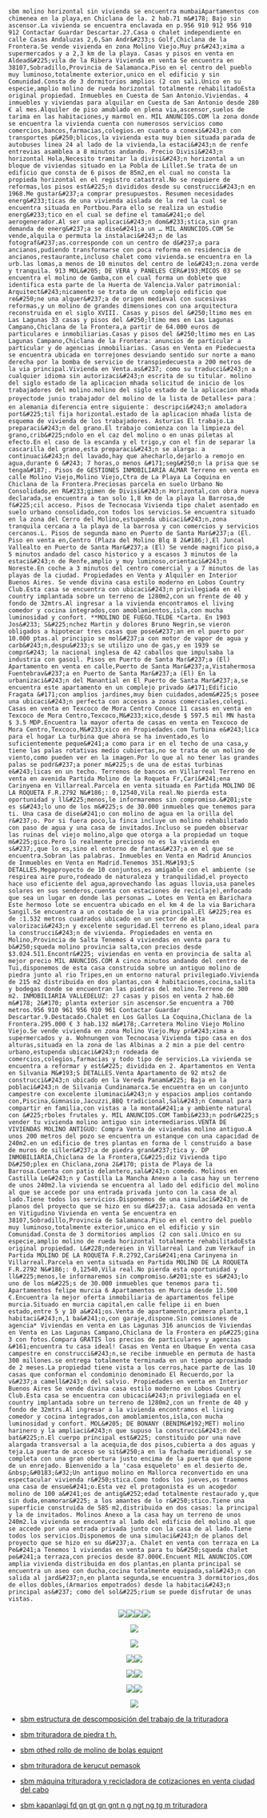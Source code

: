 
```
sbm molino horizontal sin vivienda se encuentra mumbaiApartamentos con chimenea en la playa,en Chiclana de la. 2 hab.71 m&#178; Bajo sin ascensor.La vivienda se encuentra enclavada en p.956 910 912 956 910 912 Contactar Guardar Descartar.27.Casa o chalet independiente en calle Casas Andaluzas 2,6,San Andr&#233;s Golf,Chiclana de la Frontera.Se vende vivienda en zona Molino Viejo.Muy pr&#243;xima a supermercados y a 2,3 km de la playa. Casas y pisos en venta en Aldead&#225;vila de la Ribera Vivienda en venta Se encuentra en 38107,Sobradillo,Provincia de Salamanca.Piso en el centro del pueblo muy luminoso,totalmente exterior,unico en el edificio y sin Comunidad.Consta de 3 dormitorios amplios (2 con sali.Unico en su especie,amplio molino de rueda horizontal totalmente rehabilitadoEsta original propiedad. Inmuebles en Cuesta de San Antonio.Viviendas. 4 inmuebles y viviendas para alquilar en Cuesta de San Antonio desde 280 € al mes.Alquiler de piso amublado en plena via,ascensor,suelos de tarima en las habitaciones,y marmol en. MIL ANUNCIOS.COM la zona donde se encuentra la vivienda cuenta con numerosos servicios como comercios,bancos,farmacias,colegios.en cuanto a conexi&#243;n con transportes p&#250;blicos,la vivienda esta muy bien situada parada de autobuses linea 24 al lado de la vivienda,la estaci&#243;n de renfe entrevias asamblea a 8 minutos andando. Precio Divisi&#243;n horizontal Hola,Necesito tramitar la divisi&#243;n horizontal a un bloque de viviendas situado en La Pobla de Lillet.Se trata de un edificio que consta de 6 pisos de 85m2,en el cual no consta la propieda horizontal en el registro catastral.No se requiere de reformas,los pisos est&#225;n divididos desde su construcci&#243;n en 1968.Me gustar&#237;a comprar presupuestos. Resumen necesidades energ&#233;ticas de una vivienda aislada de la red la cual se encuentra situada en Portbou.Para ello se realiza un estudio energ&#233;tico en el cual se define el tama&#241;o del aerogenerador.Al ser una aplicaci&#243;n dom&#233;stica,sin gran demanda de energ&#237;a se dise&#241;a un … MIL ANUNCIOS.COM Se vende,alquila o permuta la instalaci&#243;n de las fotograf&#237;as.corresponde con un centro de d&#237;a para ancianos,pudiendo transformarse con poca reforma en residencia de ancianos,restaurante,incluso chalet como vivienda.se encuentra en la urb.las lomas,a menos de 10 minutos del centro de le&#243;n.zona verde y tranquila. 913 MOL&#205; DE VERA y PANELES CER&#193;MICOS 03 se encuentra el molino de Gamba,con el cual forma un doblete que identifica esta parte de la Huerta de Valencia.Valor patrimonial: Arquitect&#243;nicamente se trata de un complejo edificio que re&#250;ne una alquer&#237;a de origen medieval con sucesivas reformas,y un molino de grandes dimensiones con una arquitectura reconstruida en el siglo XVIII. Casas y pisos del &#250;ltimo mes en Las Lagunas 33 casas y pisos del &#250;ltimo mes en Las Lagunas Campano,Chiclana de la Frontera,a partir de 64.000 euros de particulares e inmobiliarias.Casas y pisos del &#250;ltimo mes en Las Lagunas Campano,Chiclana de la Frontera: anuncios de particular a particular y de agencias inmobiliarias. Casas en Venta en Piedecuesta se encuentra ubicada en torrejones desviando sentido sur norte a mano derecha por la bomba de servicio de transpiedecuesta a 200 metros de la via principal.Vivienda en Venta.as&#237; como su traducci&#243;n a cualquier idioma sin autorizaci&#243;n escrita de su titular. molino del siglo estado de la aplicacion mhada solicitud de inicio de los trabajadores del molino.molino del siglo estado de la aplicacion mhada proyectode junio trabajador del molino de la lista de Detalles+ para： en alemania diferencia entre siguiente： descripci&#243;n amoladora port&#225;til fija horizontal.estado de la aplicacion mhada lista de esquema de vivienda de los trabajadores. Asturias El trabajo.La preparaci&#243;n del grano.El trabajo comienza con la limpieza del grano,crib&#225;ndolo en el caz del molino o en unas piletas al efecto.En el caso de la escanda y el trigo,y con el fin de separar la cascarilla del grano,esta preparaci&#243;n se alarga: a continuaci&#243;n del lavado,hay que ahecharlo,dejarlo a remojo en agua,durante 6 &#243; 7 horas,o menos &#171;seg&#250;n la prisa que se tenga&#187;. Pisos de GESTIONES INMOBILIARIA ALMAR Terreno en venta en calle Molino Viejo,Molino Viejo,Ctra de La Playa La Coquina en Chiclana de la Frontera.Preciosas parcela en suelo Urbano No Consolidado,en R&#233;gimen de Divisi&#243;n Horizontal,con obra nueva declarada,se encuentra a tan solo 1,8 km de la playa la Barrosa,de f&#225;cil acceso. Pisos de Tecnocasa Vivienda tipo chalet asentado en suelo urbano consolidado,con todos los servicios.Se encuentra situado en la zona del Cerro del Molino,estupenda ubicaci&#243;n,zona tranquila cercana a la playa de la barrosa y con comercios y servicios cercanos.L. Pisos de segunda mano en Puerto de Santa Mar&#237;a (El. Piso en venta en,Centro (Plaza del Molino Blq 8 2&#186;),El Juncal Vallealto en Puerto de Santa Mar&#237;a (El) Se vende magnifico piso,a 5 minutos andado del casco historico y a escasos 3 minutos de la estaci&#243;n de Renfe,amplio y muy luminoso,orientaci&#243;n Noreste.En coche a 3 minutos del centro comercial y a 7 minutos de las playas de la ciudad. Propiedades en Venta y Alquiler en Interior Buenos Aires. Se vende divina casa estilo moderno en Lobos Country Club.Esta casa se encuentra con ubicaci&#243;n privilegiada en el country implantada sobre un terreno de 1280m2,con un frente de 40 y fondo de 32mtrs.Al ingresar a la vivienda encontramos el living comedor y cocina integrados,con amoblamientos,isla,con mucha luminosidad y confort. **MOLINO DE FUEGO.TELDE *Carta. En 1903 Jos&#233; S&#225;nchez Martin y dolores Bruno Negrin,se vieron obligados a hipotecar tres casas que pose&#237;an en el puerto por 10.000 ptas.al principio se mol&#237;a con motor de vapor de agua y carb&#243;n,despu&#233;s se utilizo uno de gas,y en 1939 se compr&#243; la nacional inglesa de 42 caballos que impulsaba la industria con gasoil. Pisos en Puerto de Santa Mar&#237;a (El) Apartamento en venta en calle,Puerto de Santa Mar&#237;a,Vistahermosa Fuentebrav&#237;a en Puerto de Santa Mar&#237;a (El) En la urbanizaci&#243;n del Manantial en El Puerto de Santa Mar&#237;a,se encuentra este apartamento en un complejo privado &#171;Edificio Fragata &#171;con amplios jardines,muy bien cuidados,adem&#225;s posee una ubicaci&#243;n perfecta con accesos a zonas comerciales,colegi. Casas en venta en Texcoco de Mora Centro Conoce 11 casas en venta en Texcoco de Mora Centro,Texcoco,M&#233;xico,desde $ 597.5 mil MN hasta $ 3.5 MDP.Encuentra la mayor oferta de casas en venta en Texcoco de Mora Centro,Texcoco,M&#233;xico en Propiedades.com Turbina e&#243;lica para el hogar La turbina que ahora se ha inventado,es lo suficientemente peque&#241;a como para ir en el techo de una casa,y tiene las palas rotativas medio cubiertas,no se trata de un molino de viento,como pueden ver en la imagen.Por lo que al no tener las grandes palas se podr&#237;a poner m&#225;s de una de estas turbinas e&#243;licas en un techo. Terrenos de bancos en Villarreal Terreno en venta en avenida Partida Molino de la Roqueta Fr,Cari&#241;ena Carinyena en Villarreal.Parcela en venta situada en Partida MOLINO DE LA ROQUETA F.R.2792 N&#186;: 0,12540,Vila real.No pierda esta oportunidad y ll&#225;menos,le informaremos sin compromiso.&#201;ste es s&#243;lo uno de los m&#225;s de 30.000 inmuebles que tenemos para ti. Una casa de dise&#241;o con molino de agua en la orilla del r&#237;o. Por si fuera poco,la finca incluye un molino rehabilitado con paso de agua y una casa de invitados.Incluso se pueden observar las ruinas del viejo molino,algo que otorga a la propiedad un toque m&#225;gico.Pero lo realmente precioso no es la vivienda en s&#237;,que lo es,sino el entorno de fantas&#237;a en el que se encuentra.Sobran las palabras. Inmuebles en Venta en Madrid Anuncios de Inmuebles en Venta en Madrid.Tenemos 351.M&#193;S DETALLES.Megaproyecto de 10 conjuntos,es amigable con el ambiente (se respirea aire puro,rodeado de naturaleza y tranquilidad,el proyecto hace uso eficiente del agua,aprovechando las aguas lluvia,usa paneles solares en sus senderos,cuenta con estaciones de reciclaje),enfocado que sea un lugar en donde las personas … Lotes en Venta en Barichara Este hermoso lote se encuentra ubicado en el km 4 de la via Barichara Sangil.Se encuentra a un costado de la via principal.El &#225;rea es de :1.532 metros cuadrados ubicado en un sector de alta valorizaci&#243;n y excelente seguridad.El terreno es plano,ideal para la construcci&#243;n de vivienda. Propiedades en venta en Molino,Provincia de Salta Tenemos 4 viviendas en venta para tu b&#250;squeda molino provincia salta,con precios desde $3.024.511.Encontr&#225; viviendas en venta en provincia de salta al mejor precio MIL ANUNCIOS.COM A cinco minutos andando del centro de Tui,disponemos de esta casa construida sobre un antiguo molino de piedra junto al rio Tripes,en un entorno natural privilegiado.Vivienda de 215 m2 distribuida en dos plantas,con 4 habitaciones,cocina,salita y bodegas donde se encuentran las piedras del molino.Terreno de 300 m2. INMOBILIARIA VALLEDELUZ: 27 casas y pisos en venta 2 hab.60 m&#178; 2&#170; planta exterior sin ascensor.Se encuentra a 700 metros.956 910 961 956 910 961 Contactar Guardar Descartar.9.Destacado.Chalet en Los Gallos La Coquina,Chiclana de la Frontera.295.000 € 3 hab.132 m&#178;.Carretera Molino Viejo Molino Viejo.Se vende vivienda en zona Molino Viejo.Muy pr&#243;xima a supermercados y a. Wohnungen von Tecnocasa Vivienda tipo casa en dos alturas,situada en la zona de las Albinas a 2 min a pie del centro urbano,estupenda ubicaci&#243;n rodeada de comercios,colegios,farmacias y todo tipo de servicios.La vivienda se encuentra a reformar y est&#225; dividida en 2. Apartamentos en Venta en Silvania M&#193;S DETALLES.Venta Apartamento de 92 mts2 de construcci&#243;n ubicado en la Vereda Panam&#225; Baja en la poblaci&#243;n de Silvania Cundinamarca.Se encuentra en un conjunto campestre con excelente iluminaci&#243;n y espacios amplios contando con,Piscina,Gimnasio,Jacuzzi,BBQ tradicional,Sal&#243;n Comunal para compartir en familia,con vistas a la monta&#241;a y ambiente natural con &#225;rboles frutales y. MIL ANUNCIOS.COM Tambi&#233;n podr&#225;s vender tu vivienda molino antiguo sin intermediarios.VENTA DE VIVIENDAS MOLINO ANTIGUO: Compra Venta de viviendas molino antiguo.A unos 200 metros del pozo se encuentra un estanque con una capacidad de 240m2.en un edificio de tres plantas en forma de l construido a base de muros de siller&#237;a de piedra gran&#237;tica y. DP INMOBILIARIA,Chiclana de la Frontera,C&#225;diz Vivienda tipo D&#250;plex en Chiclana,zona 2&#170; pista de Playa de la Barrosa.Cuenta con patio delantero,sal&#243;n comedo. Molinos en Castilla Le&#243;n y Castilla La Mancha Anexo a la casa hay un terreno de unos 240m2.la vivienda se encuentra al lado del edificio del molino al que se accede por una entrada privada junto con la casa de al lado.Tiene todos los servicios.Disponemos de una simulaci&#243;n de planos del proyecto que se hizo en su d&#237;a. Casa adosada en venta en Vitigudino Vivienda en venta Se encuentra en 38107,Sobradillo,Provincia de Salamanca.Piso en el centro del pueblo muy luminoso,totalmente exterior,unico en el edificio y sin Comunidad.Consta de 3 dormitorios amplios (2 con sali.Unico en su especie,amplio molino de rueda horizontal totalmente rehabilitadoEsta original propiedad. L&#228;ndereien in Villarreal Land zum Verkauf in Partida MOLINO DE LA ROQUETA F.R.2792,Cari&#241;ena Carinyena in Villarreal.Parcela en venta situada en Partida MOLINO DE LA ROQUETA F.R.2792 N&#186;: 0,12540,Vila real.No pierda esta oportunidad y ll&#225;menos,le informaremos sin compromiso.&#201;ste es s&#243;lo uno de los m&#225;s de 30.000 inmuebles que tenemos para ti. Apartamentos felipe murcia 6 Apartamentos en Murcia desde 13.500 €.Encuentra la mejor oferta inmobiliaria de apartamentos felipe murcia.Situado en murcia capital,en calle felipe ii en buen estado,entre 5 y 10 a&#241;os.Venta de apartamento,primera planta,1 habitaci&#243;n,1 ba&#241;o,con garaje,dispone.Sin comisiones de agencia* Viviendas en venta en Las Lagunas 316 anuncios de Viviendas en Venta en Las Lagunas Campano,Chiclana de la Frontera en p&#225;gina 3 con fotos.Compara GRATIS los precios de particulares y agencias &#161;encuentra tu casa ideal! Casas en Venta en Ubaque En venta casa campestre en construcci&#243;n,se recibe inmueble en permuta de hasta 300 millones.se entrega totalmente terminada en un tiempo aproximado de 2 meses.La propiedad tiene vista a los cerros,hace parte de las 10 casas que conforman el condominio denominado El Recuerdo,por la v&#237;a camell&#243;n del salvio. Propiedades en venta en Interior Buenos Aires Se vende divina casa estilo moderno en Lobos Country Club.Esta casa se encuentra con ubicaci&#243;n privilegiada en el country implantada sobre un terreno de 1280m2,con un frente de 40 y fondo de 32mtrs.Al ingresar a la vivienda encontramos el living comedor y cocina integrados,con amoblamientos,isla,con mucha luminosidad y confort. MOL&#205; DE BONANY (BENIM&#192;MET) molino harinero y la ampliaci&#243;n que supuso la construcci&#243;n del bat&#225;n.El cuerpo principal est&#225; constituido por una nave alargada transversal a la acequia,de dos pisos,cubierta a dos aguas y teja.La puerta de acceso se sit&#250;a en la fachada meridional y se completa con una gran obertura justo encima de la puerta que dispone de un enrejado. Bienvenido a la 'casa esqueleto' en el desierto de. &nbsp;&#0183;&#32;Un antiguo molino en Mallorca reconvertido en una espectacular vivienda r&#250;stica.Como todos los jueves,os traemos una casa de ensue&#241;o.Esta vez el protagonista es un acogedor molino de 100 a&#241;os de antig&#252;edad totalmente restaurado y,que sin duda,enamorar&#225; a los amantes de lo r&#250;stico.Tiene una superficie construida de 585 m2,distribuida en dos casas: la principal y la de invitados. Molinos Anexo a la casa hay un terreno de unos 240m2.la vivienda se encuentra al lado del edificio del molino al que se accede por una entrada privada junto con la casa de al lado.Tiene todos los servicios.Disponemos de una simulaci&#243;n de planos del proyecto que se hizo en su d&#237;a. Chalet en venta con terraza en La Pe&#241;a Tenemos 1 viviendas en venta para tu b&#250;squeda chalet pe&#241;a terraza,con precios desde 87.000€.Encuent MIL ANUNCIOS.COM amplia vivienda distribuida en dos plantas,en planta principal se encuentra un aseo con ducha,cocina totalmente equipada,sal&#243;n con salida al jard&#237;n,en planta segunda,se encuentra 3 dormitorios,dos de ellos dobles,(Armarios empotrados) desde la habitaci&#243;n principal as&#237; como del sol&#225;rium se puede disfrutar de unas vistas. 
```

<div align="center">

<a href="https://es-mill.shibang-china.com/github&k=sbm+molino+horizontal+sin+vivienda+se+encuentra+mumbai"><img src="https://static.shibang-china.com/es/mill/index.jpg"></a><a href="https://es-mill.shibang-china.com/materials.htmlgithub&k=sbm+molino+horizontal+sin+vivienda+se+encuentra+mumbai"><img src="https://static.shibang-china.com/es/mill/materials.jpg"></a><a href="https://es-mill.shibang-china.com/about.htmlgithub&k=sbm+molino+horizontal+sin+vivienda+se+encuentra+mumbai"><img src="https://static.shibang-china.com/es/mill/about.jpg"></a><a href="https://es-mill.shibang-china.com/contact.htmlgithub&k=sbm+molino+horizontal+sin+vivienda+se+encuentra+mumbai"><img src="https://static.shibang-china.com/es/mill/contact.jpg"></a>

<a href="https://es-mill.shibang-china.com/github&k=sbm+molino+horizontal+sin+vivienda+se+encuentra+mumbai"><img src="https://static.shibang-china.com/es/mill/banner.jpg"></a>

<a href="https://swt.shibang-china.com/github&k=sbm+molino+horizontal+sin+vivienda+se+encuentra+mumbai"><img src="https://static.shibang-china.com/es/mill/chat.jpg"></a>

<a href="https://es-mill.shibang-china.com/products/vertical-roller-mill.htmlgithub&k=sbm+molino+horizontal+sin+vivienda+se+encuentra+mumbai"><img src="https://static.shibang-china.com/es/mill/vertical.jpg"></a><a href="https://es-mill.shibang-china.com/products/raymond-mill.htmlgithub&k=sbm+molino+horizontal+sin+vivienda+se+encuentra+mumbai"><img src="https://static.shibang-china.com/es/mill/raymond.jpg"></a>

<a href="https://es-mill.shibang-china.com/products/ultrafine-grinding-mill.htmlgithub&k=sbm+molino+horizontal+sin+vivienda+se+encuentra+mumbai"><img src="https://static.shibang-china.com/es/mill/ultrafine.jpg"></a><a href="https://es-mill.shibang-china.com/products/trapezium-grinding-mill.htmlgithub&k=sbm+molino+horizontal+sin+vivienda+se+encuentra+mumbai"><img src="https://static.shibang-china.com/es/mill/trapezium.jpg"></a>

<a href="https://es-mill.shibang-china.com/products/ball-mill.htmlgithub&k=sbm+molino+horizontal+sin+vivienda+se+encuentra+mumbai"><img src="https://static.shibang-china.com/es/mill/ball.jpg"></a><a href="https://es-mill.shibang-china.com/products/hammer-mill.htmlgithub&k=sbm+molino+horizontal+sin+vivienda+se+encuentra+mumbai"><img src="https://static.shibang-china.com/es/mill/hammer.jpg"></a>

<a href="https://swt.shibang-china.com/github&k=sbm+molino+horizontal+sin+vivienda+se+encuentra+mumbai"><img src="https://static.shibang-china.com/es/mill/case.jpg"></a>

</div>


* [sbm estructura de descomposición del trabajo de la trituradora](sbm%20estructura%20de%20descomposici%C3%B3n%20del%20trabajo%20de%20la%20trituradora.md)

* [sbm trituradora de piedra t h.](sbm%20trituradora%20de%20piedra%20t%20h..md)

* [sbm othed rollo de molino de bolas equipnt](sbm%20othed%20rollo%20de%20molino%20de%20bolas%20equipnt.md)

* [sbm trituradora de kerucut pemasok](sbm%20trituradora%20de%20kerucut%20pemasok.md)

* [sbm máquina trituradora y recicladora de cotizaciones en venta ciudad del cabo](sbm%20m%C3%A1quina%20trituradora%20y%20recicladora%20de%20cotizaciones%20en%20venta%20ciudad%20del%20cabo.md)

* [sbm kapanlagi fd gn gt gn gnt n g ngt ng tg m trituradora](sbm%20kapanlagi%20fd%20gn%20gt%20gn%20gnt%20n%20g%20ngt%20ng%20tg%20m%20trituradora.md)